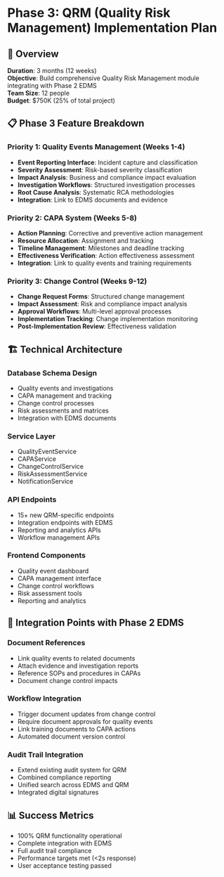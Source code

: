 # Phase 3: QRM (Quality Risk Management) Implementation Plan

## 🎯 Overview
**Duration**: 3 months (12 weeks)  
**Objective**: Build comprehensive Quality Risk Management module integrating with Phase 2 EDMS  
**Team Size**: 12 people  
**Budget**: $750K (25% of total project)

## 📋 Phase 3 Feature Breakdown

### Priority 1: Quality Events Management (Weeks 1-4)
- **Event Reporting Interface**: Incident capture and classification
- **Severity Assessment**: Risk-based severity classification
- **Impact Analysis**: Business and compliance impact evaluation
- **Investigation Workflows**: Structured investigation processes
- **Root Cause Analysis**: Systematic RCA methodologies
- **Integration**: Link to EDMS documents and evidence

### Priority 2: CAPA System (Weeks 5-8)
- **Action Planning**: Corrective and preventive action management
- **Resource Allocation**: Assignment and tracking
- **Timeline Management**: Milestones and deadline tracking
- **Effectiveness Verification**: Action effectiveness assessment
- **Integration**: Link to quality events and training requirements

### Priority 3: Change Control (Weeks 9-12)
- **Change Request Forms**: Structured change management
- **Impact Assessment**: Risk and compliance impact analysis
- **Approval Workflows**: Multi-level approval processes
- **Implementation Tracking**: Change implementation monitoring
- **Post-Implementation Review**: Effectiveness validation

## 🏗️ Technical Architecture

### Database Schema Design
- Quality events and investigations
- CAPA management and tracking
- Change control processes
- Risk assessments and matrices
- Integration with EDMS documents

### Service Layer
- QualityEventService
- CAPAService
- ChangeControlService
- RiskAssessmentService
- NotificationService

### API Endpoints
- 15+ new QRM-specific endpoints
- Integration endpoints with EDMS
- Reporting and analytics APIs
- Workflow management APIs

### Frontend Components
- Quality event dashboard
- CAPA management interface
- Change control workflows
- Risk assessment tools
- Reporting and analytics

## 🔗 Integration Points with Phase 2 EDMS

### Document References
- Link quality events to related documents
- Attach evidence and investigation reports
- Reference SOPs and procedures in CAPAs
- Document change control impacts

### Workflow Integration
- Trigger document updates from change control
- Require document approvals for quality events
- Link training documents to CAPA actions
- Automated document version control

### Audit Trail Integration
- Extend existing audit system for QRM
- Combined compliance reporting
- Unified search across EDMS and QRM
- Integrated digital signatures

## 📊 Success Metrics
- 100% QRM functionality operational
- Complete integration with EDMS
- Full audit trail compliance
- Performance targets met (<2s response)
- User acceptance testing passed